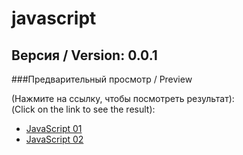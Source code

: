 # javascript

## Версия / Version: 0.0.1

###Предварительный просмотр / Preview<br>

(Нажмите на ссылку, чтобы посмотреть результат):<br>
(Click on the link to see the result): <br>
- [JavaScript 01](http://htmlpreview.github.io/?https://github.com/kroobeet/javascript/blob/master/01/index.html)
- [JavaScript 02](http://htmlpreview.github.io/?https://github.com/kroobeet/javascript/blob/master/02/index.html)